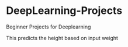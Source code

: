 # DeepLearning-Projects
Beginner Projects for Deeplearning

This predicts the height based on input weight
